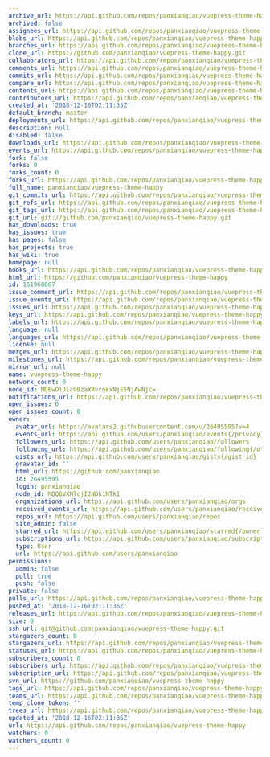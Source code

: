 ```yaml
---
archive_url: https://api.github.com/repos/panxianqiao/vuepress-theme-happy/{archive_format}{/ref}
archived: false
assignees_url: https://api.github.com/repos/panxianqiao/vuepress-theme-happy/assignees{/user}
blobs_url: https://api.github.com/repos/panxianqiao/vuepress-theme-happy/git/blobs{/sha}
branches_url: https://api.github.com/repos/panxianqiao/vuepress-theme-happy/branches{/branch}
clone_url: https://github.com/panxianqiao/vuepress-theme-happy.git
collaborators_url: https://api.github.com/repos/panxianqiao/vuepress-theme-happy/collaborators{/collaborator}
comments_url: https://api.github.com/repos/panxianqiao/vuepress-theme-happy/comments{/number}
commits_url: https://api.github.com/repos/panxianqiao/vuepress-theme-happy/commits{/sha}
compare_url: https://api.github.com/repos/panxianqiao/vuepress-theme-happy/compare/{base}...{head}
contents_url: https://api.github.com/repos/panxianqiao/vuepress-theme-happy/contents/{+path}
contributors_url: https://api.github.com/repos/panxianqiao/vuepress-theme-happy/contributors
created_at: '2018-12-16T02:11:35Z'
default_branch: master
deployments_url: https://api.github.com/repos/panxianqiao/vuepress-theme-happy/deployments
description: null
disabled: false
downloads_url: https://api.github.com/repos/panxianqiao/vuepress-theme-happy/downloads
events_url: https://api.github.com/repos/panxianqiao/vuepress-theme-happy/events
fork: false
forks: 0
forks_count: 0
forks_url: https://api.github.com/repos/panxianqiao/vuepress-theme-happy/forks
full_name: panxianqiao/vuepress-theme-happy
git_commits_url: https://api.github.com/repos/panxianqiao/vuepress-theme-happy/git/commits{/sha}
git_refs_url: https://api.github.com/repos/panxianqiao/vuepress-theme-happy/git/refs{/sha}
git_tags_url: https://api.github.com/repos/panxianqiao/vuepress-theme-happy/git/tags{/sha}
git_url: git://github.com/panxianqiao/vuepress-theme-happy.git
has_downloads: true
has_issues: true
has_pages: false
has_projects: true
has_wiki: true
homepage: null
hooks_url: https://api.github.com/repos/panxianqiao/vuepress-theme-happy/hooks
html_url: https://github.com/panxianqiao/vuepress-theme-happy
id: 161960067
issue_comment_url: https://api.github.com/repos/panxianqiao/vuepress-theme-happy/issues/comments{/number}
issue_events_url: https://api.github.com/repos/panxianqiao/vuepress-theme-happy/issues/events{/number}
issues_url: https://api.github.com/repos/panxianqiao/vuepress-theme-happy/issues{/number}
keys_url: https://api.github.com/repos/panxianqiao/vuepress-theme-happy/keys{/key_id}
labels_url: https://api.github.com/repos/panxianqiao/vuepress-theme-happy/labels{/name}
language: null
languages_url: https://api.github.com/repos/panxianqiao/vuepress-theme-happy/languages
license: null
merges_url: https://api.github.com/repos/panxianqiao/vuepress-theme-happy/merges
milestones_url: https://api.github.com/repos/panxianqiao/vuepress-theme-happy/milestones{/number}
mirror_url: null
name: vuepress-theme-happy
network_count: 0
node_id: MDEwOlJlcG9zaXRvcnkxNjE5NjAwNjc=
notifications_url: https://api.github.com/repos/panxianqiao/vuepress-theme-happy/notifications{?since,all,participating}
open_issues: 0
open_issues_count: 0
owner:
  avatar_url: https://avatars2.githubusercontent.com/u/26495595?v=4
  events_url: https://api.github.com/users/panxianqiao/events{/privacy}
  followers_url: https://api.github.com/users/panxianqiao/followers
  following_url: https://api.github.com/users/panxianqiao/following{/other_user}
  gists_url: https://api.github.com/users/panxianqiao/gists{/gist_id}
  gravatar_id: ''
  html_url: https://github.com/panxianqiao
  id: 26495595
  login: panxianqiao
  node_id: MDQ6VXNlcjI2NDk1NTk1
  organizations_url: https://api.github.com/users/panxianqiao/orgs
  received_events_url: https://api.github.com/users/panxianqiao/received_events
  repos_url: https://api.github.com/users/panxianqiao/repos
  site_admin: false
  starred_url: https://api.github.com/users/panxianqiao/starred{/owner}{/repo}
  subscriptions_url: https://api.github.com/users/panxianqiao/subscriptions
  type: User
  url: https://api.github.com/users/panxianqiao
permissions:
  admin: false
  pull: true
  push: false
private: false
pulls_url: https://api.github.com/repos/panxianqiao/vuepress-theme-happy/pulls{/number}
pushed_at: '2018-12-16T02:11:36Z'
releases_url: https://api.github.com/repos/panxianqiao/vuepress-theme-happy/releases{/id}
size: 0
ssh_url: git@github.com:panxianqiao/vuepress-theme-happy.git
stargazers_count: 0
stargazers_url: https://api.github.com/repos/panxianqiao/vuepress-theme-happy/stargazers
statuses_url: https://api.github.com/repos/panxianqiao/vuepress-theme-happy/statuses/{sha}
subscribers_count: 0
subscribers_url: https://api.github.com/repos/panxianqiao/vuepress-theme-happy/subscribers
subscription_url: https://api.github.com/repos/panxianqiao/vuepress-theme-happy/subscription
svn_url: https://github.com/panxianqiao/vuepress-theme-happy
tags_url: https://api.github.com/repos/panxianqiao/vuepress-theme-happy/tags
teams_url: https://api.github.com/repos/panxianqiao/vuepress-theme-happy/teams
temp_clone_token: ''
trees_url: https://api.github.com/repos/panxianqiao/vuepress-theme-happy/git/trees{/sha}
updated_at: '2018-12-16T02:11:35Z'
url: https://api.github.com/repos/panxianqiao/vuepress-theme-happy
watchers: 0
watchers_count: 0
---
```


